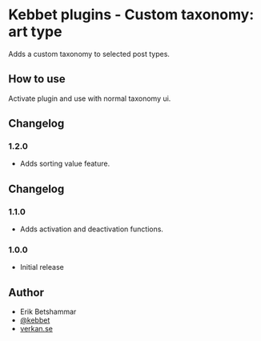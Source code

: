 # Kebbet plugins - Custom taxonomy: art type
Adds a custom taxonomy to selected post types.

## How to use
Activate plugin and use with normal taxonomy ui.

## Changelog
### 1.2.0
- Adds sorting value feature.

## Changelog
### 1.1.0
- Adds activation and deactivation functions.

### 1.0.0
- Initial release

## Author
- Erik Betshammar
- [@kebbet](https://github.com/kebbet)
- [verkan.se](https://verkan.se)